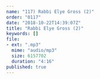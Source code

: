 ```yaml
---
name: "117) Rabbi Elye Gross (2)"
order: "0117"
date: "2018-10-22T14:39:07Z"
title: "Rabbi Elye Gross (2)"
keywords: []
file:
- ext: ".mp3"
  mime: "audio/mp3"
  size: 6157702
  duration: "4:16"
published: true
---
```

